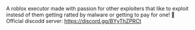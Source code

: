 A roblox executor made with passion for other exploiters that like to exploit instesd of them getting ratted by malware or getting to pay for one! 🌟
Official discodd server: https://discord.gg/BYyThZPRCt
